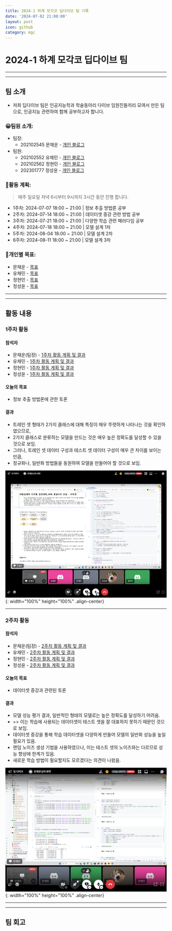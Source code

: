 ```yaml
---
title: 2024-1 하계 모각코 딥다이브 팀 기록
date: '2024-07-02 21:00:00'
layout: post
icon: github
category: mgc
---
```


# 2024-1 하계 모각코 딥다이브 팀
---
---

## 팀 소개
- 저희 딥다이브 팀은 인공지능학과 학술동아리 다이브 임원진들끼리 모여서 만든 팀으로, 인공지능 관련하여 함께 공부하고자 합니다.

### 😀팀원 소개:
- 팀장:
  - 202102545 문채운 - [개인 블로그](https://b-re-w.github.io/)
- 팀원:
  - 202102552 유채민 - [개인 블로그](https://Gtend.github.io)
  - 202102562 정현민 - [개인 블로그](https://jeonghyeonmin1.github.io)
  - 202301777 정성윤 - [개인 블로그](https://jungbug.github.io)

### 📄활동 계획:
> 매주 일요일 저녁 6시부터 9시까지 3시간 동안 진행 합니다.
- 1주차: 2024-07-07 18:00 ~ 21:00 | 정보 추출 방법론 공부
- 2주차: 2024-07-14 18:00 ~ 21:00 | 데이터셋 증강 관련 방법 공부
- 3주차: 2024-07-21 18:00 ~ 21:00 | 다양한 학습 관련 패러다임 공부
- 4주차: 2024-07-18 18:00 ~ 21:00 | 모델 설계 1차
- 5주차: 2024-08-04 18:00 ~ 21:00 | 모델 설계 2차
- 6주차: 2024-08-11 18:00 ~ 21:00 | 모델 설계 3차

### 🎯개인별 목표:
- 문채운 - [목표](/mgc/2024/240701.html#개인-목표-설정)
- 유채민 - [목표](https://gtend.github.io/mgc/2024/mgc-plan.html)
- 정현민 - [목표](https://jeonghyeonmin1.github.io/zero/)
- 정성윤 - [목표](https://jungbug.github.io/mgc/2024/240701.html)


---
---


## 활동 내용

### 1주차 활동
#### 참석자
- 문채운(팀장) - [1주차 활동 계획 및 결과](/mgc/2024/240701.html#1주차-활동)
- 유채민 - [1주차 활동 계획 및 결과](https://gtend.github.io/mgc/2024/mgc-week1.html)
- 정현민 - [1주차 활동 계획 및 결과](https://jeonghyeonmin1.github.io/first/)
- 정성윤 - [1주차 활동 계획 및 결과]()

#### 오늘의 목표
- 정보 추출 방법론에 관한 토론

#### 결과
- 트레인 셋 형태가 2가지 클래스에 대해 특징이 매우 뚜렷하게 나타나는 것을 확인하였으므로,
- 2가지 클래스로 분류하는 모델을 만드는 것은 매우 높은 정확도를 달성할 수 있을 것으로 보임.
- 그러나, 트레인 셋 데이터 구성과 테스트 셋 데이터 구성이 매우 큰 차이를 보이는 만큼,
- 정규화나, 일반화 방법들을 동원하여 모델을 만들어야 할 것으로 보임.

![활동 사진](/images/mgc/2024/summer_week1_discord.png){: width="100%" height="100%" .align-center}

---

### 2주차 활동
#### 참석자
- 문채운(팀장) - [2주차 활동 계획 및 결과](/mgc/2024/240701.html#2주차-활동)
- 유채민 - [2주차 활동 계획 및 결과](https://gtend.github.io/mgc/2024/mgc-week2.html)
- 정현민 - [2주차 활동 계획 및 결과](https://jeonghyeonmin1.github.io/second/)
- 정성윤 - [2주차 활동 계획 및 결과]()

#### 오늘의 목표
- 데이터셋 증강과 관련된 토론

#### 결과
- 모델 성능 평가 결과, 일반적인 형태의 모델로는 높은 정확도를 달성하기 어려움.
- => 이는 학습에 사용되는 데이터셋이 테스트 셋을 잘 대표하지 못하기 때문인 것으로 보임.
- 데이터셋 증강을 통해 학습 데이터셋을 다양하게 만들어 모델의 일반화 성능을 높일 필요가 있음.
- 랜덤 노이즈 생성 기법을 사용하였으나, 이는 테스트 셋의 노이즈와는 다르므로 성능 향상에 한계가 있음.
- 새로운 학습 방법이 필요할지도 모르겠다는 의견이 나왔음.

![활동 사진](/images/mgc/2024/summer_week2_discord.png){: width="100%" height="100%" .align-center}


---
---


## 팀 회고

